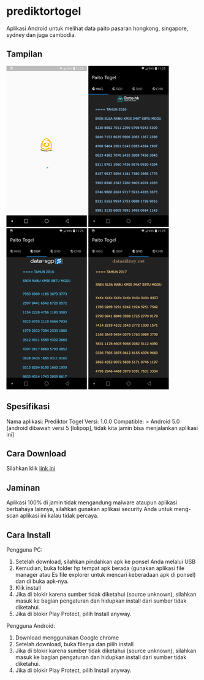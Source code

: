 # prediktortogel
Aplikasi Android untuk melihat data paito pasaran hongkong, singapore, sydney dan juga cambodia.

## Tampilan
<img width="210" src="https://raw.githubusercontent.com/idsugardev/prediktortogel/master/01.png"/> <img width="210" src="https://raw.githubusercontent.com/idsugardev/prediktortogel/master/02.png"/> <img width="210" src="https://raw.githubusercontent.com/idsugardev/prediktortogel/master/03.png"/> <img width="210" src="https://raw.githubusercontent.com/idsugardev/prediktortogel/master/04.png"/>

## Spesifikasi
Nama aplikasi: Prediktor Togel
Versi: 1.0.0
Compatible: > Android 5.0 
(android dibawah versi 5 [lolipop], tidak kita jamin bisa menjalankan aplikasi ini]

## Cara Download
Silahkan klik [link ini](https://raw.githubusercontent.com/idsugardev/prediktortogel/master/prediktor.apk)

## Jaminan
Aplikasi 100% di jamin tidak mengandung malware ataupun aplikasi berbahaya lainnya, silahkan gunakan aplikasi security Anda untuk meng-scan aplikasi ini kalau tidak percaya.

## Cara Install
Pengguna PC: 
1. Setelah download, silahkan pindahkan apk ke ponsel Anda melalui USB
2. Kemudian, buka folder hp tempat apk berada (gunakan aplikasi file manager atau Es file explorer untuk mencari keberadaan apk di ponsel) dan di buka apk-nya.
3. Klik install
4. Jika di blokir karena sumber tidak diketahui (source unknown), silahkan masuk ke bagian pengaturan dan hidupkan install dari sumber tidak diketahui.
5. Jika di blokir Play Protect, pilih Install anyway.

Pengguna Android: 
1. Download menggunakan Google chrome
2. Setelah download, buka filenya dan pilih install
3. Jika di blokir karena sumber tidak diketahui (source unknown), silahkan masuk ke bagian pengaturan dan hidupkan install dari sumber tidak diketahui.
4. Jika di blokir Play Protect, pilih Install anyway.
